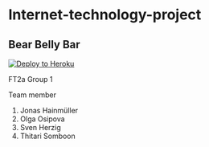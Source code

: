 # Internet-technology-project
Bear Belly Bar
-----------------------------
[![Deploy to Heroku](https://img.shields.io/badge/deploy%20to-Heroku-6762a6.svg?longCache=true)](https://heroku.com/deploy)

FT2a Group 1

Team member
1. Jonas   Hainmüller
2. Olga    Osipova
3. Sven    Herzig
4. Thitari Somboon
